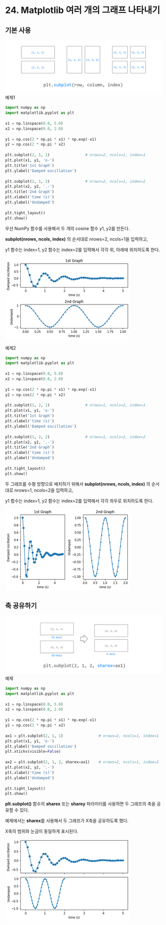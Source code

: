 # 24. Matplotlib 여러 개의 그래프 나타내기
## 기본 사용
![](Images/2023-05-06-21-48-27.png)
예제1  
```python
import numpy as np
import matplotlib.pyplot as plt

x1 = np.linspace(0.0, 5.0)
x2 = np.linspace(0.0, 2.0)

y1 = np.cos(2 * np.pi * x1) * np.exp(-x1)
y2 = np.cos(2 * np.pi * x2)

plt.subplot(2, 1, 1)                # nrows=2, ncols=1, index=1
plt.plot(x1, y1, 'o-')
plt.title('1st Graph')
plt.ylabel('Damped oscillation')

plt.subplot(2, 1, 2)                # nrows=2, ncols=1, index=2
plt.plot(x2, y2, '.-')
plt.title('2nd Graph')
plt.xlabel('time (s)')
plt.ylabel('Undamped')

plt.tight_layout()
plt.show()
```
우선 NumPy 함수를 사용해서 두 개의 cosine 함수 y1, y2를 만든다.

**subplot(nrows, ncols, index)** 의 순서대로 nrows=2, ncols=1을 입력하고,

y1 함수는 index=1, y2 함수는 index=2를 입력해서 각각 위, 아래에 위치하도록 한다.

![](Images/2023-05-06-21-50-06.png)

예제2  
```python
import numpy as np
import matplotlib.pyplot as plt

x1 = np.linspace(0.0, 5.0)
x2 = np.linspace(0.0, 2.0)

y1 = np.cos(2 * np.pi * x1) * np.exp(-x1)
y2 = np.cos(2 * np.pi * x2)

plt.subplot(1, 2, 1)                # nrows=1, ncols=2, index=1
plt.plot(x1, y1, 'o-')
plt.title('1st Graph')
plt.xlabel('time (s)')
plt.ylabel('Damped oscillation')

plt.subplot(1, 2, 2)                # nrows=1, ncols=2, index=2
plt.plot(x2, y2, '.-')
plt.title('2nd Graph')
plt.xlabel('time (s)')
plt.ylabel('Undamped')

plt.tight_layout()
plt.show()
```
두 그래프를 수평 방향으로 배치하기 위해서 **subplot(nrows, ncols, index)** 의 순서대로 nrows=1, ncols=2을 입력하고,

y1 함수는 index=1, y2 함수는 index=2를 입력해서 각각 좌우로 위치하도록 한다.

![](Images/2023-05-06-21-51-12.png)

## 축 공유하기
![](Images/2023-05-06-21-51-24.png)
예제  
```python
import numpy as np
import matplotlib.pyplot as plt

x1 = np.linspace(0.0, 5.0)
x2 = np.linspace(0.0, 2.0)

y1 = np.cos(2 * np.pi * x1) * np.exp(-x1)
y2 = np.cos(2 * np.pi * x2)

ax1 = plt.subplot(2, 1, 1)                # nrows=2, ncols=1, index=1
plt.plot(x1, y1, 'o-')
plt.ylabel('Damped oscillation')
plt.xticks(visible=False)

ax2 = plt.subplot(2, 1, 2, sharex=ax1)    # nrows=2, ncols=1, index=2
plt.plot(x2, y2, '.-')
plt.xlabel('time (s)')
plt.ylabel('Undamped')

plt.tight_layout()
plt.show()
```
**plt.subplot()** 함수의 **sharex** 또는 **sharey** 파라미터를 사용하면 두 그래프의 축을 공유할 수 있다.

예제에서는 **sharex**를 사용해서 두 그래프가 X축을 공유하도록 했다.

X축의 범위와 눈금이 동일하게 표시된다.

![](Images/2023-05-06-21-52-37.png)
